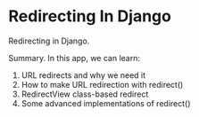 # Redirecting In Django

Redirecting in Django.

Summary.
In this app, we can learn:
  1. URL redirects and why we need it
  2. How to make URL redirection with redirect()
  3. RedirectView class-based redirect
  4. Some advanced implementations of redirect()

